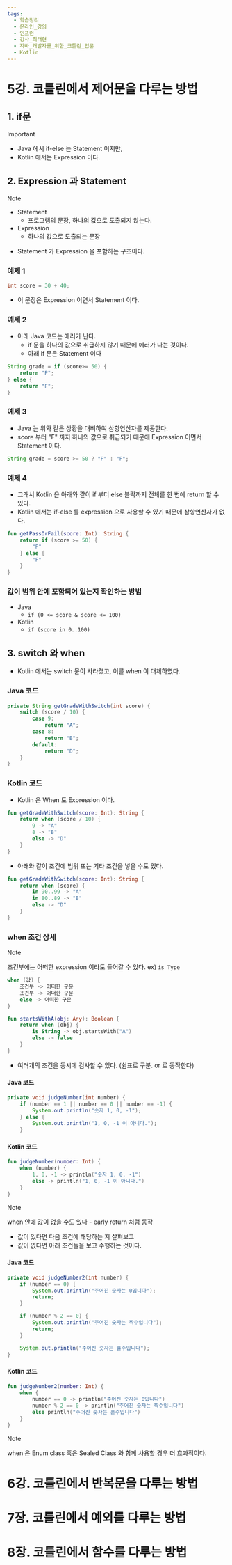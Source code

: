 ```yaml
---
tags:
  - 학습정리
  - 온라인_강의
  - 인프런
  - 강사_최태현
  - 자바_개발자를_위한_코틀린_입문
  - Kotlin
---
```

# 5강. 코틀린에서 제어문을 다루는 방법

## 1. if문

> [!important]
> - Java 에서 if-else 는 Statement 이지만,
> - Kotlin 에서는 Expression 이다.

## 2. Expression 과 Statement

> [!note]
> - Statement
> 	- 프로그램의 문장, 하나의 값으로 도출되지 않는다.
> - Expression
> 	- 하나의 값으로 도출되는 문장

- Statement 가 Expression 을 포함하는 구조이다.

### 예제 1

```java
int score = 30 + 40;
```

- 이 문장은 Expression 이면서 Statement 이다.

### 예제 2

- 아래 Java 코드는 에러가 난다.
	- if 문을 하나의 값으로 취급하지 않기 때문에 에러가 나는 것이다.
	- 아래 if 문은 Statement 이다

```java
String grade = if (score>= 50) {
	return "P";
} else {
	return "F";
}
```

### 예제 3

- Java 는 위와 같은 상황을 대비하여 삼항연산자를 제공한다.
- score 부터 "F" 까지 하나의 값으로 취급되기 때문에 Expression 이면서 Statement 이다.

```java
String grade = score >= 50 ? "P" : "F";
```

### 예제 4

- 그래서 Kotlin 은 아래와 같이 if 부터 else 블락까지 전체를 한 번에 return 할 수 있다.
- Kotlin 에서는 if-else 를 expression 으로 사용할 수 있기 때문에 삼항연산자가 없다.

```kotlin
fun getPassOrFail(score: Int): String {  
    return if (score >= 50) {  
        "P"  
    } else {  
        "F"  
    }  
}
```

### 값이 범위 안에 포함되어 있는지 확인하는 방법

- Java
	- `if (0 <= score & score <= 100)`
- Kotlin
	- `if (score in 0..100)`

## 3. switch 와 when

- Kotlin 에서는 switch 문이 사라졌고, 이를 when 이 대체하였다.

### Java 코드

```java
private String getGradeWithSwitch(int score) {
	switch (score / 10) {
		case 9:
			return "A";
		case 8:
			return "B";
		default:
			return "D";
	}
}
```

### Kotlin 코드

- Kotlin 은 When 도 Expression 이다.

```kotlin
fun getGradeWithSwitch(score: Int): String {
	return when (score / 10) {
		9 -> "A"
		8 -> "B"
		else -> "D"
	}
}
```

- 아래와 같이 조건에 범위 또는 기타 조건을 넣을 수도 있다.

```Kotlin
fun getGradeWithSwitch(score: Int): String {
	return when (score) {
		in 90..99 -> "A"
		in 80..89 -> "B"
		else -> "D"
	}
}
```

### when 조건 상세

> [!note]
> 조건부에는 어떠한 expression 이라도 들어갈 수 있다.
	ex) `is Type`

```kotlin
when (값) {
	조건부 -> 어떠한 구문
	조건부 -> 어떠한 구문
	else -> 어떠한 구문
}
```

```kotlin
fun startsWithA(obj: Any): Boolean {
	return when (obj) {
		is String -> obj.startsWith("A")
		else -> false
	}
}
```

- 여러개의 조건을 동시에 검사할 수 있다. (쉼표로 구분. or 로 동작한다)
#### Java 코드

```java
private void judgeNumber(int number) {
	if (number == 1 || number == 0 || number == -1) {
		System.out.println("숫자 1, 0, -1");
	} else {
		System.out.println("1, 0, -1 이 아니다.");
	}
```

#### Kotlin 코드

```kotlin
fun judgeNumber(number: Int) {
	when (number) {
		1, 0, -1 -> println("숫자 1, 0, -1")
		else -> println("1, 0, -1 이 아니다.")
	}
}
```


> [!note]
> when 안에 값이 없을 수도 있다 - early return 처럼 동작
> - 값이 있다면 다음 조건에 해당하는 지 살펴보고
> - 값이 없다면 아래 조건들을 보고 수행하는 것이다.

#### Java 코드

```java
private void judgeNumber2(int number) {
	if (number == 0) {
		System.out.println("주어진 숫자는 0입니다");
		return;
	}

	if (number % 2 == 0) {
		System.out.println("주어진 숫자는 짝수입니다");
		return;
	}

	System.out.println("주어진 숫자는 홀수입니다");
}
```

#### Kotlin 코드

```kotlin
fun judgeNumber2(number: Int) {
	when {
		number == 0 -> println("주어진 숫자는 0입니다")
		number % 2 == 0 -> println("주어진 숫자는 짝수입니다")
		else println("주어진 숫자는 홀수입니다")
	}
}
```

> [!note]
> when 은 Enum class 혹은 Sealed Class 와 함께 사용할 경우 더 효과적이다.

# 6강. 코틀린에서 반복문을 다루는 방법





# 7장. 코틀린에서 예외를 다루는 방법





# 8장. 코틀린에서 함수를 다루는 방법





